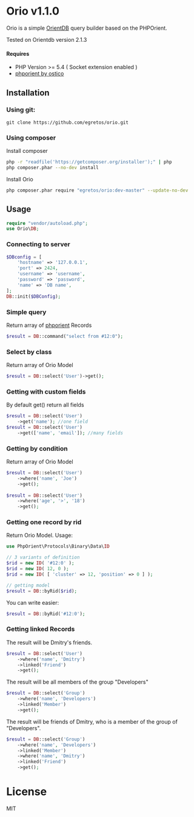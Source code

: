 # Orio v1.1.0

Orio is a simple [OrientDB](https://orientdb.com/) query builder based on the PHPOrient.

Tested on Orientdb version 2.1.3

#### Requires
- PHP Version >= 5.4 ( Socket extension enabled )
- [phporient by ostico](https://github.com/Ostico/PhpOrient)

## Installation

### Using git:
    
    git clone https://github.com/egretos/orio.git

### Using composer

Install composer
```bash
php -r "readfile('https://getcomposer.org/installer');" | php
php composer.phar --no-dev install
```

Install Orio
```bash    
php composer.phar require "egretos/orio:dev-master" --update-no-dev
```

## Usage

```php
require "vendor/autoload.php";
use Orio\DB;
```

### Connecting to server
```php
$DBconfig = [
    'hostname' => '127.0.0.1',
    'port' => 2424,
    'username' => 'username',
    'password' => 'password',
    'name' => 'DB name',
];
DB::init($DBConfig);
```

### Simple query
Return array of [phporient](https://github.com/Ostico/PhpOrient) Records
```php
$result = DB::command("select from #12:0");
```

### Select by class
Return array of Orio Model 
```php
$result = DB::select('User')->get();
```

### Getting with custom fields
By default get() return all fields
```php
$result = DB::select('User')
    ->get('name'); //one field
$result = DB::select('User')
    ->get(['name', 'email']); //many fields
```

### Getting by condition
Return array of Orio Model 
```php
$result = DB::select('User')
    ->where('name', 'Joe')
    ->get();
    
$result = DB::select('User')
    ->where('age', '>', '18')
    ->get();    
```

### Getting one record by rid 
Return Orio Model. Usage:
```php
use PhpOrient\Protocols\Binary\Data\ID

// 3 variants of definition
$rid = new ID( '#12:0' );
$rid = new ID( 12, 0 );
$rid = new ID( [ 'cluster' => 12, 'position' => 0 ] );

// getting model
$result = DB::byRid($rid);
```

You can write easier:
```php
$result = DB::byRid('#12:0');   
```

### Getting linked Records
The result will be Dmitry's friends. 
```php
$result = DB::select('User')
    ->where('name', 'Dmitry')
    ->linked('Friend')
    ->get();
```

The result will be all members of the group "Developers" 
```php
$result = DB::select('Group')
    ->where('name', 'Developers')
    ->linked('Member')
    ->get();
```

The result will be friends of Dmitry, who is a member of the group of "Developers". 
```php
$result = DB::select('Group')
    ->where('name', 'Developers')
    ->linked('Member')
    ->where('name', 'Dmitry')
    ->linked('Friend')
    ->get();
```

# License

MIT


